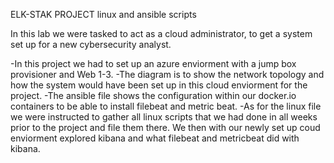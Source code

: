 ELK-STAK PROJECT
linux and ansible scripts

In this lab we were tasked to act as a cloud administrator, to get a system set up for a new cybersecurity analyst. 

-In this project we had to set up an azure enviorment with a jump box provisioner and Web 1-3. 
-The diagram is to show the network topology and how the system would have been set up in this cloud enviorment for the project.
-The ansible file shows the configuration within our docker.io containers to be able to install filebeat and metric beat.
-As for the linux file we were instructed to gather all linux scripts that we had done in all weeks prior to the project and file them there.
We then with our newly set up coud enviorment explored kibana and what filebeat and metricbeat did with kibana.
